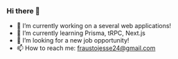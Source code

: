 ### Hi there 👋

- 🔭 I’m currently working on a several web applications!
- 🌱 I’m currently learning Prisma, tRPC, Next.js
- 🤔 I’m looking for a new job opportunity!
- 📫 How to reach me: fraustojesse24@gmail.com
